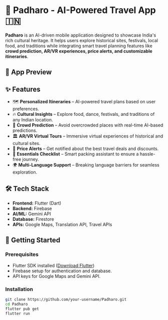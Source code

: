 # 🏰 Padharo - AI-Powered Travel App 🇮🇳






**Padharo** is an AI-driven mobile application designed to showcase India's rich cultural heritage. It helps users explore historical sites, festivals, local food, and traditions while integrating smart travel planning features like **crowd prediction, AR/VR experiences, price alerts, and customizable itineraries**.

## 📸 App Preview


&#x20;
&#x20;

## ✨ Features

- 🗺️ **Personalized Itineraries** – AI-powered travel plans based on user preferences.
- 🔥 **Cultural Insights** – Explore food, dance, festivals, and traditions of any Indian location.
- 🚦 **Crowd Prediction** – Avoid overcrowded places with real-time AI-based predictions.
- 🏛️ **AR/VR Virtual Tours** – Immersive virtual experiences of historical and cultural sites.
- 📢 **Price Alerts** – Get notified about the best travel deals and discounts.
- 📝 **Essentials Checklist** – Smart packing assistant to ensure a hassle-free journey.
- 🌍 **Multi-Language Support** – Breaking language barriers for seamless exploration.

## 🛠️ Tech Stack

- **Frontend:** Flutter (Dart)
- **Backend:** Firebase
- **AI/ML:** Gemini API
- **Database:** Firestore
- **APIs:** Google Maps, Translation API, Travel APIs

## 🚀 Getting Started

### Prerequisites

- Flutter SDK installed ([Download Flutter](https://flutter.dev/docs/get-started/install))
- Firebase setup for authentication and database.
- API keys for Google Maps and Gemini API.

### Installation

```bash
git clone https://github.com/your-username/Padharo.git
cd Padharo
flutter pub get
flutter run
```
